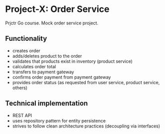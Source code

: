 # Project-X: Order Service
Prjctr Go course. Mock order service project.

## Functionality
- creates order
- adds/deletes product to the order
- validates that products exist in inventory (product service)
- calculates order total
- transfers to payment gateway
- confirms order payment from payment gateway
- provides order status (as requested from user service, product service, others)

## Technical implementation
- REST API
- uses repository pattern for entity persistence
- strives to follow clean architecture practices (decoupling via interfaces)
